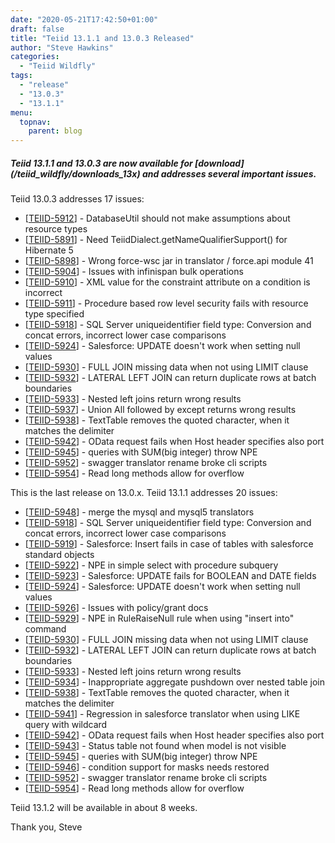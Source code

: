 ```yaml
---
date: "2020-05-21T17:42:50+01:00"
draft: false
title: "Teiid 13.1.1 and 13.0.3 Released"
author: "Steve Hawkins"
categories:
  - "Teiid Wildfly"
tags:
  - "release"
  - "13.0.3"
  - "13.1.1"
menu:
  topnav:
    parent: blog
---
```


##### Teiid 13.1.1 and 13.0.3 are now available for [download] (/teiid_wildfly/downloads_13x) and addresses several important issues.

<!--more-->

Teiid 13.0.3 addresses 17 issues:

<ul>
<li>[<a href='https://issues.redhat.com/browse/TEIID-5912'>TEIID-5912</a>] -         DatabaseUtil should not make assumptions about resource types
</li>
<li>[<a href='https://issues.redhat.com/browse/TEIID-5891'>TEIID-5891</a>] -         Need TeiidDialect.getNameQualifierSupport() for Hibernate 5
</li>
<li>[<a href='https://issues.redhat.com/browse/TEIID-5898'>TEIID-5898</a>] -         Wrong force-wsc jar in translator / force.api module 41
</li>
<li>[<a href='https://issues.redhat.com/browse/TEIID-5904'>TEIID-5904</a>] -         Issues with infinispan bulk operations
</li>
<li>[<a href='https://issues.redhat.com/browse/TEIID-5910'>TEIID-5910</a>] -         XML value for the constraint attribute on a condition is incorrect
</li>
<li>[<a href='https://issues.redhat.com/browse/TEIID-5911'>TEIID-5911</a>] -         Procedure based row level security fails with resource type specified
</li>
<li>[<a href='https://issues.redhat.com/browse/TEIID-5918'>TEIID-5918</a>] -         SQL Server uniqueidentifier field type: Conversion and concat errors, incorrect lower case comparisons
</li>
<li>[<a href='https://issues.redhat.com/browse/TEIID-5924'>TEIID-5924</a>] -         Salesforce: UPDATE doesn&#39;t work when setting null values
</li>
<li>[<a href='https://issues.redhat.com/browse/TEIID-5930'>TEIID-5930</a>] -         FULL JOIN missing data when not using LIMIT clause
</li>
<li>[<a href='https://issues.redhat.com/browse/TEIID-5932'>TEIID-5932</a>] -         LATERAL LEFT JOIN can return duplicate rows at batch boundaries
</li>
<li>[<a href='https://issues.redhat.com/browse/TEIID-5933'>TEIID-5933</a>] -         Nested left joins return wrong results
</li>
<li>[<a href='https://issues.redhat.com/browse/TEIID-5937'>TEIID-5937</a>] -         Union All followed by except returns wrong results
</li>
<li>[<a href='https://issues.redhat.com/browse/TEIID-5938'>TEIID-5938</a>] -         TextTable removes the quoted character, when it matches the delimiter
</li>
<li>[<a href='https://issues.redhat.com/browse/TEIID-5942'>TEIID-5942</a>] -         OData request fails when Host header specifies also port
</li>
<li>[<a href='https://issues.redhat.com/browse/TEIID-5945'>TEIID-5945</a>] -         queries with SUM(big integer) throw NPE
</li>
<li>[<a href='https://issues.redhat.com/browse/TEIID-5952'>TEIID-5952</a>] -         swagger translator rename broke cli scripts
</li>
<li>[<a href='https://issues.redhat.com/browse/TEIID-5954'>TEIID-5954</a>] -         Read long methods allow for overflow
</li>
</ul>

This is the last release on 13.0.x.  Teiid 13.1.1 addresses 20 issues:

<ul>
<li>[<a href='https://issues.redhat.com/browse/TEIID-5948'>TEIID-5948</a>] -         merge the mysql and mysql5 translators
</li>
<li>[<a href='https://issues.redhat.com/browse/TEIID-5918'>TEIID-5918</a>] -         SQL Server uniqueidentifier field type: Conversion and concat errors, incorrect lower case comparisons
</li>
<li>[<a href='https://issues.redhat.com/browse/TEIID-5919'>TEIID-5919</a>] -         Salesforce: Insert fails in case of tables with salesforce standard objects
</li>
<li>[<a href='https://issues.redhat.com/browse/TEIID-5922'>TEIID-5922</a>] -         NPE in simple select with procedure subquery
</li>
<li>[<a href='https://issues.redhat.com/browse/TEIID-5923'>TEIID-5923</a>] -         Salesforce: UPDATE fails for BOOLEAN and DATE fields
</li>
<li>[<a href='https://issues.redhat.com/browse/TEIID-5924'>TEIID-5924</a>] -         Salesforce: UPDATE doesn&#39;t work when setting null values
</li>
<li>[<a href='https://issues.redhat.com/browse/TEIID-5926'>TEIID-5926</a>] -         Issues with policy/grant docs
</li>
<li>[<a href='https://issues.redhat.com/browse/TEIID-5929'>TEIID-5929</a>] -         NPE in RuleRaiseNull rule when using &quot;insert into&quot; command
</li>
<li>[<a href='https://issues.redhat.com/browse/TEIID-5930'>TEIID-5930</a>] -         FULL JOIN missing data when not using LIMIT clause
</li>
<li>[<a href='https://issues.redhat.com/browse/TEIID-5932'>TEIID-5932</a>] -         LATERAL LEFT JOIN can return duplicate rows at batch boundaries
</li>
<li>[<a href='https://issues.redhat.com/browse/TEIID-5933'>TEIID-5933</a>] -         Nested left joins return wrong results
</li>
<li>[<a href='https://issues.redhat.com/browse/TEIID-5934'>TEIID-5934</a>] -         Inappropriate aggregate pushdown over nested table join
</li>
<li>[<a href='https://issues.redhat.com/browse/TEIID-5938'>TEIID-5938</a>] -         TextTable removes the quoted character, when it matches the delimiter
</li>
<li>[<a href='https://issues.redhat.com/browse/TEIID-5941'>TEIID-5941</a>] -         Regression in salesforce translator when using LIKE query with wildcard
</li>
<li>[<a href='https://issues.redhat.com/browse/TEIID-5942'>TEIID-5942</a>] -         OData request fails when Host header specifies also port
</li>
<li>[<a href='https://issues.redhat.com/browse/TEIID-5943'>TEIID-5943</a>] -         Status table not found when model is not visible
</li>
<li>[<a href='https://issues.redhat.com/browse/TEIID-5945'>TEIID-5945</a>] -         queries with SUM(big integer) throw NPE
</li>
<li>[<a href='https://issues.redhat.com/browse/TEIID-5946'>TEIID-5946</a>] -         condition support for masks needs restored
</li>
<li>[<a href='https://issues.redhat.com/browse/TEIID-5952'>TEIID-5952</a>] -         swagger translator rename broke cli scripts
</li>
<li>[<a href='https://issues.redhat.com/browse/TEIID-5954'>TEIID-5954</a>] -         Read long methods allow for overflow
</li>
</ul>


Teiid 13.1.2 will be available in about 8 weeks.

Thank you, Steve